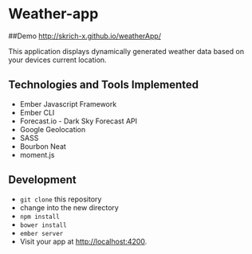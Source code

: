 # Weather-app

##Demo
http://skrich-x.github.io/weatherApp/

This application displays dynamically generated weather data based on your devices current location.

## Technologies and Tools Implemented
* Ember Javascript Framework
* Ember CLI
* Forecast.io - Dark Sky Forecast API
* Google Geolocation
* SASS
* Bourbon Neat
* moment.js


## Development
* `git clone` this repository
* change into the new directory
* `npm install`
* `bower install`
* `ember server`
* Visit your app at [http://localhost:4200](http://localhost:4200).



